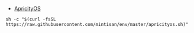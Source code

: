 
- [ApricityOS](https://apricityos.com/)
```shell
sh -c "$(curl -fsSL https://raw.githubusercontent.com/mintisan/env/master/apricityos.sh)"
```
